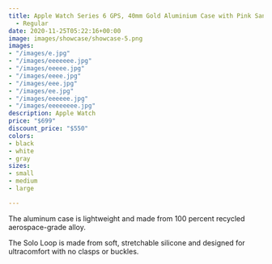 ```yaml
---
title: Apple Watch Series 6 GPS, 40mm Gold Aluminium Case with Pink Sand Sport Band
  - Regular
date: 2020-11-25T05:22:16+00:00
image: images/showcase/showcase-5.png
images:
- "/images/e.jpg"
- "/images/eeeeeee.jpg"
- "/images/eeeee.jpg"
- "/images/eeee.jpg"
- "/images/eee.jpg"
- "/images/ee.jpg"
- "/images/eeeeee.jpg"
- "/images/eeeeeeee.jpg"
description: Apple Watch
price: "$699"
discount_price: "$550"
colors:
- black
- white
- gray
sizes:
- small
- medium
- large

---
```

The aluminum case is lightweight and made from 100 percent recycled aerospace-grade alloy.

The Solo Loop is made from soft, stretchable silicone and designed for ultracomfort with no clasps or buckles.